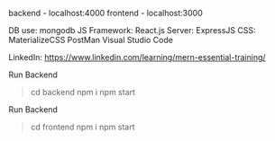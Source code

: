 backend - localhost:4000
frontend - localhost:3000

DB use: mongodb
JS Framework: React.js
Server:  ExpressJS
CSS: MaterializeCSS
PostMan
Visual Studio Code

LinkedIn: https://www.linkedin.com/learning/mern-essential-training/

Run Backend
>cd backend
>npm i
>npm start

Run Backend
>cd frontend
>npm i
>npm start